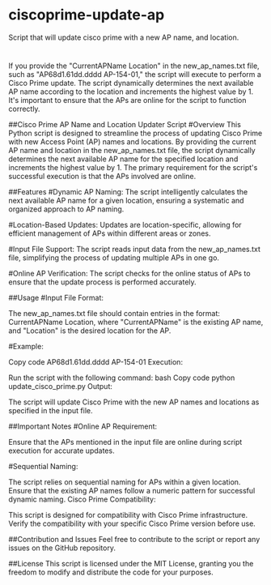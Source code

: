 # ciscoprime-update-ap
Script that will update cisco prime with a new AP name, and location.

# 
If you provide the "CurrentAPName Location" in the new_ap_names.txt file, such as "AP68d1.61dd.dddd AP-154-01," the script will execute to perform a Cisco Prime update. The script dynamically determines the next available AP name according to the location and increments the highest value by 1. 
It's important to ensure that the APs are online for the script to function correctly.



##Cisco Prime AP Name and Location Updater Script
#Overview
This Python script is designed to streamline the process of updating Cisco Prime with new Access Point (AP) names and locations. By providing the current AP name and location in the new_ap_names.txt file, the script dynamically determines the next available AP name for the specified location and increments the highest value by 1. The primary requirement for the script's successful execution is that the APs involved are online.

##Features
#Dynamic AP Naming: 
The script intelligently calculates the next available AP name for a given location, ensuring a systematic and organized approach to AP naming.

#Location-Based Updates: 
Updates are location-specific, allowing for efficient management of APs within different areas or zones.

#Input File Support: 
The script reads input data from the new_ap_names.txt file, simplifying the process of updating multiple APs in one go.

#Online AP Verification: 
The script checks for the online status of APs to ensure that the update process is performed accurately.

##Usage
#Input File Format:

The new_ap_names.txt file should contain entries in the format: CurrentAPName Location, where "CurrentAPName" is the existing AP name, and "Location" is the desired location for the AP.

#Example:

Copy code
AP68d1.61dd.dddd AP-154-01
Execution:

Run the script with the following command:
bash
Copy code
python update_cisco_prime.py
Output:

The script will update Cisco Prime with the new AP names and locations as specified in the input file.

##Important Notes
#Online AP Requirement:

Ensure that the APs mentioned in the input file are online during script execution for accurate updates.

#Sequential Naming:

The script relies on sequential naming for APs within a given location. Ensure that the existing AP names follow a numeric pattern for successful dynamic naming.
Cisco Prime Compatibility:

This script is designed for compatibility with Cisco Prime infrastructure. Verify the compatibility with your specific Cisco Prime version before use.

##Contribution and Issues
Feel free to contribute to the script or report any issues on the GitHub repository.

##License
This script is licensed under the MIT License, granting you the freedom to modify and distribute the code for your purposes.
